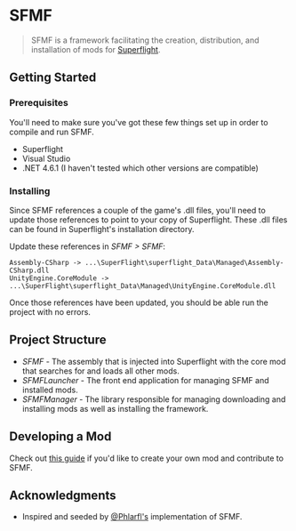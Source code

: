 # SFMF

> SFMF is a framework facilitating the creation, distribution, and installation of mods for [Superflight](https://superflightgame.com/).

## Getting Started

### Prerequisites

You'll need to make sure you've got these few things set up in order to compile and run SFMF.

- Superflight
- Visual Studio
- .NET 4.6.1 (I haven't tested which other versions are compatible)

### Installing

Since SFMF references a couple of the game's .dll files, you'll need to update those references to point to your copy of Superflight. These .dll files can be found in Superflight's installation directory.

Update these references in _SFMF > SFMF_:

```
Assembly-CSharp -> ...\SuperFlight\superflight_Data\Managed\Assembly-CSharp.dll
UnityEngine.CoreModule -> ...\SuperFlight\superflight_Data\Managed\UnityEngine.CoreModule.dll
```

Once those references have been updated, you should be able run the project with no errors.

## Project Structure

- _SFMF_ - The assembly that is injected into Superflight with the core mod that searches for and loads all other mods.
- _SFMFLauncher_ - The front end application for managing SFMF and installed mods.
- _SFMFManager_ - The library responsible for managing downloading and installing mods as well as installing the framework.

## Developing a Mod

Check out [this guide](CreatingMods.md) if you'd like to create your own mod and contribute to SFMF.

## Acknowledgments

- Inspired and seeded by [@Phlarfl's](https://github.com/Phlarfl) implementation of SFMF.

